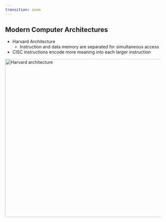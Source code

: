 ```yaml
---
transition: zoom
---
```


## Modern Computer Architectures

- Harvard Architecture
  - Instruction and data memory are separated for simultaneous access  
- CISC instructions encode more meaning into each larger instruction  

<div class="paragraph">
    <p>
        <span class="image">
            <a title="Nessa los / CC BY-SA (https://creativecommons.org/licenses/by-sa/3.0)" href="https://commons.wikimedia.org/wiki/File:Harvard_architecture.svg"><img width="512" alt="Harvard architecture" src="https://upload.wikimedia.org/wikipedia/commons/thumb/3/3f/Harvard_architecture.svg/512px-Harvard_architecture.svg.png"></a>
        </span>
    </p>
</div>
